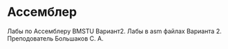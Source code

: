 # Ассемблер
Лабы по Ассемблеру BMSTU Вариант2.
Лабы в asm файлах Варианта 2.
Преподователь Большаков С. А.
